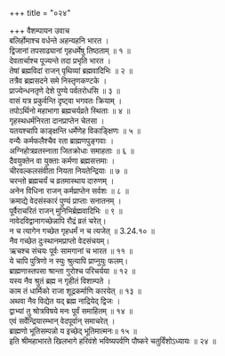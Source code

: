 +++
title = "०२४"

+++
वैशम्पायन उवाच  
बलिर्होमाश्च वर्धन्ते अहन्यहनि भारत ।  
द्विजानां तपसाढ्यानां गृहधर्मेषु तिष्ठताम् ॥ १ ॥  
देवतार्चाश्च पूज्यन्ते तदा प्रभृति भारत ।  
तेषां ब्रह्मविदां राजन् पृथिव्यां ब्रह्मवादिभिः ॥ २ ॥  
तत्रैव ब्रह्मसदने समे निस्तृणकण्टके ।  
प्राज्येन्धनतृणे देशे पुण्ये पर्वतरोधसि ॥ ३ ॥  
वासं यत्र प्रकुर्वन्ति दृष्ट्वा भगवतः क्रियाम् ।  
तपोऽर्थिनो महाभागा ब्रह्मचर्यव्रते स्थिताः ॥ ४ ॥  
गृहस्थधर्मनिरता दानप्राप्तेन चेतसा ।  
यतयश्चापि काङ्क्षन्ति धर्मेणेह विकाङ्क्षिणः ॥ ५ ॥  
वन्यैः कर्मफलैश्चैव रता ब्राह्मणपुङ्गवाः ।  
अग्निहोत्रव्रतस्नाता जितक्रोधाः समाहताः ॥ ६ ॥  
दैवयुक्तेन वा युक्ताः कर्मणा ब्रह्मसत्तमाः ।  
चीरवल्कलसंवीता नियता नियतेन्द्रियाः ॥ ७ ॥  
चरन्तो ब्रह्मचर्यं च व्रतमास्थाय दारुणम् ।  
अनेन विधिना राजन् कर्मप्राप्तेन सर्वशः ॥ ८ ॥  
क्रमाद्ये वेदसंस्कारं पुण्यं प्राप्ताः सनातनम् ।  
पूर्वैराचरितं राजन् मुनिभिर्ब्रह्मवादिभिः ॥ ९ ॥  
नावेदविद्वानागच्छेन्नापि रौद्रं व्रतं चरेत्।  
न च त्यागेन गच्छेत गृहधर्मं न च त्यजेत् ॥ 3.24.१० ॥  
नैव गच्छेत दुःस्थानमप्राप्तो वेदसंचयम्।  
ऋचश्च संचयः पूर्वः सामगानां च भारत ॥ ११ ॥  
ये चापि पुत्रिणो न स्युः श्रुत्यापि प्राप्नुयुः फलम्।  
ब्राह्मणास्तपसा श्रान्ता गुरोश्च परिचर्यया ॥ १२ ॥  
यस्य नैव श्रुतं ब्रह्म न गृहीतं विशाम्पते ।  
काम तं धार्मिको राजा शूद्रकर्माणि कारयेत् ॥ १३ ॥  
अथवा नैव विद्येत यद् ब्रह्म नाद्रियेद् द्विजः ।  
द्वाभ्यां तु श्रोत्रविषये मनः पूर्वं समाहितम् ॥ १४ ॥  
एवं सर्वेन्द्रियारम्भान् वेदपूर्वान् समाचरेत् ।  
ब्राह्मणो भूतिसम्पन्नो य इच्छेद् भूतिमात्मनः॥ १५ ॥  
इति श्रीमहाभारते खिलभागे हरिवंशे भविष्यपर्वणि पौष्करे चतुर्विंशोऽध्यायः ॥ २४ ॥